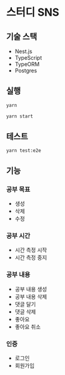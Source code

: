 # 스터디 SNS

## 기술 스택

- Nest.js
- TypeScript
- TypeORM
- Postgres

## 실행

```bash
yarn

yarn start
```

## 테스트

```
yarn test:e2e
```

## 기능

### 공부 목표

- 생성
- 삭제
- 수정

### 공부 시간

- 시간 측정 시작
- 시간 측정 중지

### 공부 내용

- 공부 내용 생성
- 공부 내용 삭제
- 댓글 달기
- 댓글 삭제
- 좋아요
- 좋아요 취소

### 인증

- 로그인
- 회원가입
